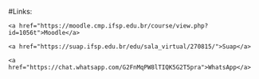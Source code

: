 #Links:

	<a href="https://moodle.cmp.ifsp.edu.br/course/view.php?id=1056t">Moodle</a>

	<a href="https://suap.ifsp.edu.br/edu/sala_virtual/270815/">Suap</a> 

	<a href="https://chat.whatsapp.com/G2FnMqPW8lTIQK5G2T5pra">WhatsApp</a> 



